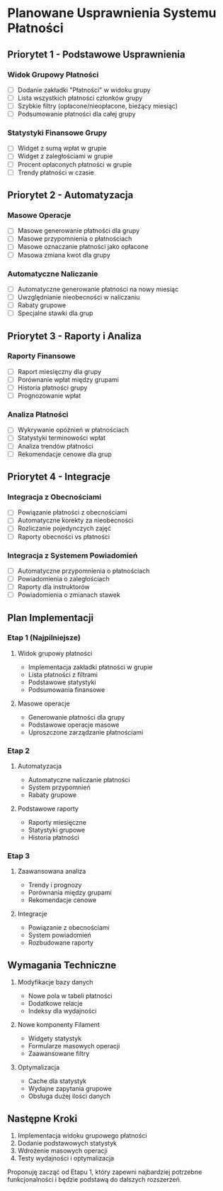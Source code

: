 # Planowane Usprawnienia Systemu Płatności

## Priorytet 1 - Podstawowe Usprawnienia
### Widok Grupowy Płatności
- [ ] Dodanie zakładki "Płatności" w widoku grupy
- [ ] Lista wszystkich płatności członków grupy
- [ ] Szybkie filtry (opłacone/nieopłacone, bieżący miesiąc)
- [ ] Podsumowanie płatności dla całej grupy

### Statystyki Finansowe Grupy
- [ ] Widget z sumą wpłat w grupie
- [ ] Widget z zaległościami w grupie
- [ ] Procent opłaconych płatności w grupie
- [ ] Trendy płatności w czasie

## Priorytet 2 - Automatyzacja
### Masowe Operacje
- [ ] Masowe generowanie płatności dla grupy
- [ ] Masowe przypomnienia o płatnościach
- [ ] Masowe oznaczanie płatności jako opłacone
- [ ] Masowa zmiana kwot dla grupy

### Automatyczne Naliczanie
- [ ] Automatyczne generowanie płatności na nowy miesiąc
- [ ] Uwzględnianie nieobecności w naliczaniu
- [ ] Rabaty grupowe
- [ ] Specjalne stawki dla grup

## Priorytet 3 - Raporty i Analiza
### Raporty Finansowe
- [ ] Raport miesięczny dla grupy
- [ ] Porównanie wpłat między grupami
- [ ] Historia płatności grupy
- [ ] Prognozowanie wpłat

### Analiza Płatności
- [ ] Wykrywanie opóźnień w płatnościach
- [ ] Statystyki terminowości wpłat
- [ ] Analiza trendów płatności
- [ ] Rekomendacje cenowe dla grup

## Priorytet 4 - Integracje
### Integracja z Obecnościami
- [ ] Powiązanie płatności z obecnościami
- [ ] Automatyczne korekty za nieobecności
- [ ] Rozliczanie pojedynczych zajęć
- [ ] Raporty obecności vs płatności

### Integracja z Systemem Powiadomień
- [ ] Automatyczne przypomnienia o płatnościach
- [ ] Powiadomienia o zaległościach
- [ ] Raporty dla instruktorów
- [ ] Powiadomienia o zmianach stawek

## Plan Implementacji

### Etap 1 (Najpilniejsze)
1. Widok grupowy płatności
   - Implementacja zakładki płatności w grupie
   - Lista płatności z filtrami
   - Podstawowe statystyki
   - Podsumowania finansowe

2. Masowe operacje
   - Generowanie płatności dla grupy
   - Podstawowe operacje masowe
   - Uproszczone zarządzanie płatnościami

### Etap 2
1. Automatyzacja
   - Automatyczne naliczanie płatności
   - System przypomnień
   - Rabaty grupowe

2. Podstawowe raporty
   - Raporty miesięczne
   - Statystyki grupowe
   - Historia płatności

### Etap 3
1. Zaawansowana analiza
   - Trendy i prognozy
   - Porównania między grupami
   - Rekomendacje cenowe

2. Integracje
   - Powiązanie z obecnościami
   - System powiadomień
   - Rozbudowane raporty

## Wymagania Techniczne
1. Modyfikacje bazy danych
   - Nowe pola w tabeli płatności
   - Dodatkowe relacje
   - Indeksy dla wydajności

2. Nowe komponenty Filament
   - Widgety statystyk
   - Formularze masowych operacji
   - Zaawansowane filtry

3. Optymalizacja
   - Cache dla statystyk
   - Wydajne zapytania grupowe
   - Obsługa dużej ilości danych

## Następne Kroki
1. Implementacja widoku grupowego płatności
2. Dodanie podstawowych statystyk
3. Wdrożenie masowych operacji
4. Testy wydajności i optymalizacja

Proponuję zacząć od Etapu 1, który zapewni najbardziej potrzebne funkcjonalności i będzie podstawą do dalszych rozszerzeń. 